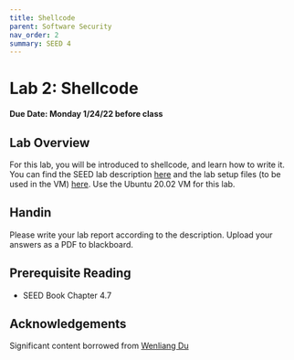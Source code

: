 ```yaml
---
title: Shellcode
parent: Software Security
nav_order: 2
summary: SEED 4
---
```


# Lab 2: Shellcode

**Due Date: Monday 1/24/22 before class**

## Lab Overview

For this lab, you will be introduced to shellcode, and learn how to write it.
You can find the SEED lab description [here](https://seedsecuritylabs.org/Labs_20.04/Files/Shellcode/Shellcode.pdf) and the lab setup files (to be used in the VM) [here](https://seedsecuritylabs.org/Labs_20.04/Files/Shellcode/Labsetup.zip). Use the Ubuntu 20.02 VM for this lab.

## Handin
Please write your lab report according to the description. Upload your answers as a PDF to blackboard. 

## Prerequisite Reading
- SEED Book Chapter 4.7

## Acknowledgements 
Significant content borrowed from [Wenliang Du](https://web.ecs.syr.edu/~wedu/)

